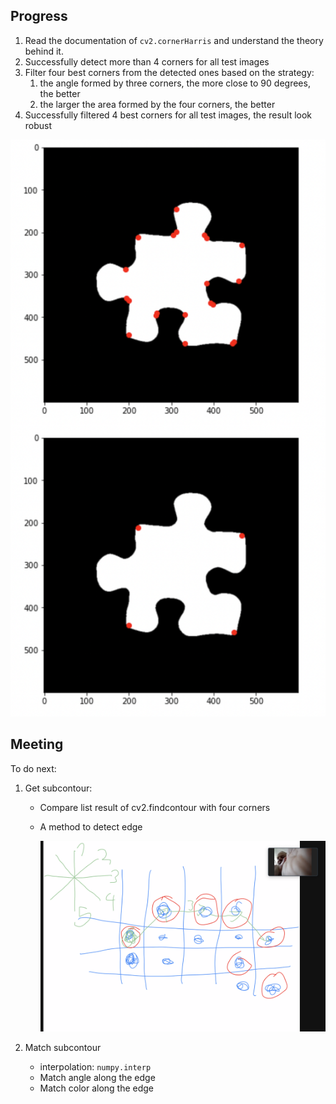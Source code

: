 ## Progress

1. Read the documentation of `cv2.cornerHarris` and understand the theory behind it.
2. Successfully detect more than 4 corners for all test images
3. Filter four best corners from the detected ones based on the strategy:
   1. the angle formed by three corners, the more close to 90 degrees, the better
   2. the larger the area formed by the four corners, the better
4. Successfully filtered 4 best corners for all test images, the result look robust

![Screen Shot 2022-06-09 at 22.04.55](https://github.com/jason5306/SRS-Jigsaw-Puzzle-Solver/blob/main/Meetings/2022:6:10/Screen%20Shot%202022-06-09%20at%2022.04.55.png)



## Meeting

To do next:

1. Get subcontour:

   - Compare list result of cv2.findcontour with four corners

   - A method to detect edge

     ![Screen Shot 2022-06-10 at 18.13.44](https://github.com/jason5306/SRS-Jigsaw-Puzzle-Solver/blob/main/Meetings/2022:6:10/Screen%20Shot%202022-06-10%20at%2018.13.44.png)

2. Match subcontour

   - interpolation: `numpy.interp`
   - Match angle along the edge
   - Match color along the edge
